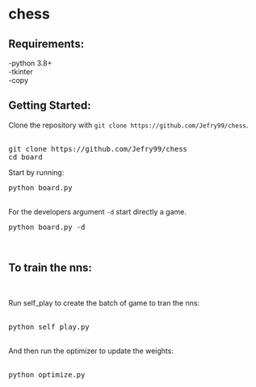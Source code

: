 # chess

<h2>Requirements:</h2>
  -python 3.8+<br>
  -tkinter<br>
  -copy<br>
  
<h2>Getting Started:</h2>
Clone the repository with <code>git clone https://github.com/Jefry99/chess</code>.<br>
<br>
<pre>
git clone https://github.com/Jefry99/chess
cd board
</pre>

Start by running:

<pre>
python board.py
</pre>

<br>
For the developers argument <code>-d</code> start directly a game.
<br>
<pre>
python board.py -d
</pre>
<br>
<h2>To train the nns:</h2><br>

Run self_play to create the batch of game to tran the nns:<br>
<br>
<pre>
python self_play.py
</pre>
<br>
And then run the optimizer to update the weights:<br>
<br>
<pre>
python optimize.py
</pre>